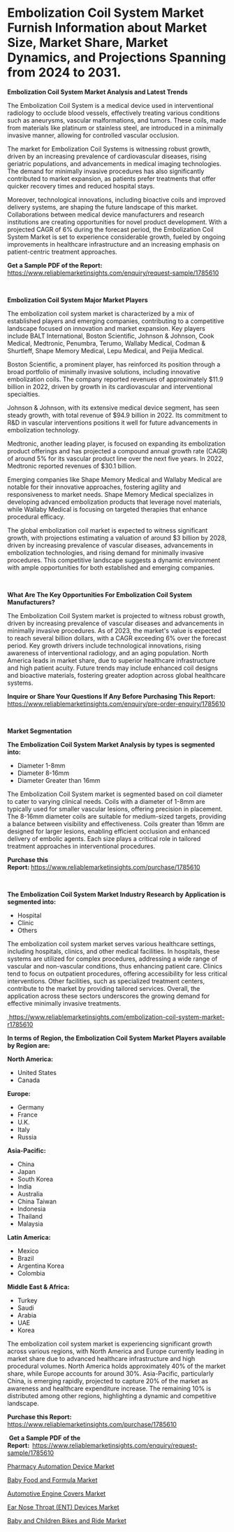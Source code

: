 <p><h1>Embolization Coil System Market Furnish Information about Market Size, Market Share, Market Dynamics, and Projections Spanning from 2024 to 2031.</h1></p><p><strong>Embolization Coil System Market Analysis and Latest Trends</strong></p>
<p><p>The Embolization Coil System is a medical device used in interventional radiology to occlude blood vessels, effectively treating various conditions such as aneurysms, vascular malformations, and tumors. These coils, made from materials like platinum or stainless steel, are introduced in a minimally invasive manner, allowing for controlled vascular occlusion.</p><p>The market for Embolization Coil Systems is witnessing robust growth, driven by an increasing prevalence of cardiovascular diseases, rising geriatric populations, and advancements in medical imaging technologies. The demand for minimally invasive procedures has also significantly contributed to market expansion, as patients prefer treatments that offer quicker recovery times and reduced hospital stays.</p><p>Moreover, technological innovations, including bioactive coils and improved delivery systems, are shaping the future landscape of this market. Collaborations between medical device manufacturers and research institutions are creating opportunities for novel product development. With a projected CAGR of 6% during the forecast period, the Embolization Coil System Market is set to experience considerable growth, fueled by ongoing improvements in healthcare infrastructure and an increasing emphasis on patient-centric treatment approaches.</p></p>
<p><strong>Get a Sample PDF of the Report:&nbsp;</strong> <a href="https://www.reliablemarketinsights.com/enquiry/request-sample/1785610?utm_campaign=1383&utm_medium=2&utm_source=Github&utm_content=ia&utm_term=13102024&utm_id=embolization-coil-system">https://www.reliablemarketinsights.com/enquiry/request-sample/1785610</a></p>
<p>&nbsp;</p>
<p><strong>Embolization Coil System Major Market Players</strong></p>
<p><p>The embolization coil system market is characterized by a mix of established players and emerging companies, contributing to a competitive landscape focused on innovation and market expansion. Key players include BALT International, Boston Scientific, Johnson & Johnson, Cook Medical, Medtronic, Penumbra, Terumo, Wallaby Medical, Codman & Shurtleff, Shape Memory Medical, Lepu Medical, and Peijia Medical.</p><p>Boston Scientific, a prominent player, has reinforced its position through a broad portfolio of minimally invasive solutions, including innovative embolization coils. The company reported revenues of approximately $11.9 billion in 2022, driven by growth in its cardiovascular and interventional specialties.</p><p>Johnson & Johnson, with its extensive medical device segment, has seen steady growth, with total revenue of $94.9 billion in 2022. Its commitment to R&D in vascular interventions positions it well for future advancements in embolization technology.</p><p>Medtronic, another leading player, is focused on expanding its embolization product offerings and has projected a compound annual growth rate (CAGR) of around 5% for its vascular product line over the next five years. In 2022, Medtronic reported revenues of $30.1 billion.</p><p>Emerging companies like Shape Memory Medical and Wallaby Medical are notable for their innovative approaches, fostering agility and responsiveness to market needs. Shape Memory Medical specializes in developing advanced embolization products that leverage novel materials, while Wallaby Medical is focusing on targeted therapies that enhance procedural efficacy.</p><p>The global embolization coil market is expected to witness significant growth, with projections estimating a valuation of around $3 billion by 2028, driven by increasing prevalence of vascular diseases, advancements in embolization technologies, and rising demand for minimally invasive procedures. This competitive landscape suggests a dynamic environment with ample opportunities for both established and emerging companies.</p></p>
<p>&nbsp;</p>
<p><strong>What Are The Key Opportunities For Embolization Coil System Manufacturers?</strong></p>
<p><p>The Embolization Coil System market is projected to witness robust growth, driven by increasing prevalence of vascular diseases and advancements in minimally invasive procedures. As of 2023, the market's value is expected to reach several billion dollars, with a CAGR exceeding 6% over the forecast period. Key growth drivers include technological innovations, rising awareness of interventional radiology, and an aging population. North America leads in market share, due to superior healthcare infrastructure and high patient acuity. Future trends may include enhanced coil designs and bioactive materials, fostering greater adoption across global healthcare systems.</p></p>
<p><strong>Inquire or Share Your Questions If Any Before Purchasing This Report:</strong> <a href="https://www.reliablemarketinsights.com/enquiry/pre-order-enquiry/1785610?utm_campaign=1383&utm_medium=2&utm_source=Github&utm_content=ia&utm_term=13102024&utm_id=embolization-coil-system">https://www.reliablemarketinsights.com/enquiry/pre-order-enquiry/1785610</a></p>
<p>&nbsp;</p>
<p><strong>Market Segmentation</strong></p>
<p><strong>The Embolization Coil System Market Analysis by types is segmented into:</strong></p>
<p><ul><li>Diameter 1-8mm</li><li>Diameter 8-16mm</li><li>Diameter Greater than 16mm</li></ul></p>
<p><p>The Embolization Coil System market is segmented based on coil diameter to cater to varying clinical needs. Coils with a diameter of 1-8mm are typically used for smaller vascular lesions, offering precision in placement. The 8-16mm diameter coils are suitable for medium-sized targets, providing a balance between visibility and effectiveness. Coils greater than 16mm are designed for larger lesions, enabling efficient occlusion and enhanced delivery of embolic agents. Each size plays a critical role in tailored treatment approaches in interventional procedures.</p></p>
<p><strong>Purchase this Report:&nbsp;</strong><a href="https://www.reliablemarketinsights.com/purchase/1785610?utm_campaign=1383&utm_medium=2&utm_source=Github&utm_content=ia&utm_term=13102024&utm_id=embolization-coil-system">https://www.reliablemarketinsights.com/purchase/1785610</a></p>
<p>&nbsp;</p>
<p><strong>The Embolization Coil System Market Industry Research by Application is segmented into:</strong></p>
<p><ul><li>Hospital</li><li>Clinic</li><li>Others</li></ul></p>
<p><p>The embolization coil system market serves various healthcare settings, including hospitals, clinics, and other medical facilities. In hospitals, these systems are utilized for complex procedures, addressing a wide range of vascular and non-vascular conditions, thus enhancing patient care. Clinics tend to focus on outpatient procedures, offering accessibility for less critical interventions. Other facilities, such as specialized treatment centers, contribute to the market by providing tailored services. Overall, the application across these sectors underscores the growing demand for effective minimally invasive treatments.</p></p>
<p><a href="https://www.reliablemarketinsights.com/embolization-coil-system-market-r1785610?utm_campaign=1383&utm_medium=2&utm_source=Github&utm_content=ia&utm_term=13102024&utm_id=embolization-coil-system">&nbsp;https://www.reliablemarketinsights.com/embolization-coil-system-market-r1785610</a></p>
<p><strong>In terms of Region, the Embolization Coil System Market Players available by Region are:</strong></p>
<p>
    <p> <strong> North America: </strong>
        <ul>
            <li>United States</li>
            <li>Canada</li>
        </ul>
        </p> 
    <p> <strong> Europe: </strong>
        <ul>
            <li>Germany</li>
            <li>France</li>
            <li>U.K.</li>
            <li>Italy</li>
            <li>Russia</li>
        </ul>
        </p> 
    <p> <strong> Asia-Pacific: </strong>
        <ul>
            <li>China</li>
            <li>Japan</li>
            <li>South Korea</li>
            <li>India</li>
            <li>Australia</li>
            <li>China Taiwan</li>
            <li>Indonesia</li>
            <li>Thailand</li>
            <li>Malaysia</li>
        </ul>
        </p> 
    <p> <strong> Latin America: </strong>
        <ul>
            <li>Mexico</li>
            <li>Brazil</li>
            <li>Argentina Korea</li>
            <li>Colombia</li>
        </ul>
        </p> 
    <p> <strong> Middle East & Africa: </strong>
        <ul>
            <li>Turkey</li>
            <li>Saudi</li>
            <li>Arabia</li>
            <li>UAE</li>
            <li>Korea</li>
        </ul>
    </p>
    </p>
<p><p>The embolization coil system market is experiencing significant growth across various regions, with North America and Europe currently leading in market share due to advanced healthcare infrastructure and high procedural volumes. North America holds approximately 40% of the market share, while Europe accounts for around 30%. Asia-Pacific, particularly China, is emerging rapidly, projected to capture 20% of the market as awareness and healthcare expenditure increase. The remaining 10% is distributed among other regions, highlighting a dynamic and competitive landscape.</p></p>
<p><strong>Purchase this Report: </strong><a href="https://www.reliablemarketinsights.com/purchase/1785610?utm_campaign=1383&utm_medium=2&utm_source=Github&utm_content=ia&utm_term=13102024&utm_id=embolization-coil-system">https://www.reliablemarketinsights.com/purchase/1785610</a></p>
<p>&nbsp;<strong>Get a Sample PDF of the Report:&nbsp;&nbsp;</strong><a href="https://www.reliablemarketinsights.com/enquiry/request-sample/1785610?utm_campaign=1383&utm_medium=2&utm_source=Github&utm_content=ia&utm_term=13102024&utm_id=embolization-coil-system">https://www.reliablemarketinsights.com/enquiry/request-sample/1785610</a></p>
<p><strong></strong></p>
<p><p><a href="https://www.linkedin.com/pulse/pharmacy-automation-device-market-industry-trends-forecast-kpr6e?utm_campaign=1383&utm_medium=2&utm_source=Github&utm_content=ia&utm_term=13102024&utm_id=embolization-coil-system">Pharmacy Automation Device Market</a></p><p><a href="https://www.linkedin.com/pulse/baby-food-formula-market-trends-regional-insights-forecasted-wvfbc?utm_campaign=1383&utm_medium=2&utm_source=Github&utm_content=ia&utm_term=13102024&utm_id=embolization-coil-system">Baby Food and Formula Market</a></p><p><a href="https://www.linkedin.com/pulse/automotive-engine-covers-market-investigation-industry-evolution-wr1of?utm_campaign=1383&utm_medium=2&utm_source=Github&utm_content=ia&utm_term=13102024&utm_id=embolization-coil-system">Automotive Engine Covers Market</a></p><p><a href="https://www.linkedin.com/pulse/ear-nose-throat-ent-devices-market-velocity-51-cagr-trajectory-fkv5e?utm_campaign=1383&utm_medium=2&utm_source=Github&utm_content=ia&utm_term=13102024&utm_id=embolization-coil-system">Ear Nose Throat (ENT) Devices Market</a></p><p><a href="https://www.linkedin.com/pulse/strategic-insights-global-baby-children-bikes-ride-market-453fe?utm_campaign=1383&utm_medium=2&utm_source=Github&utm_content=ia&utm_term=13102024&utm_id=embolization-coil-system">Baby and Children Bikes and Ride Market</a></p></p>